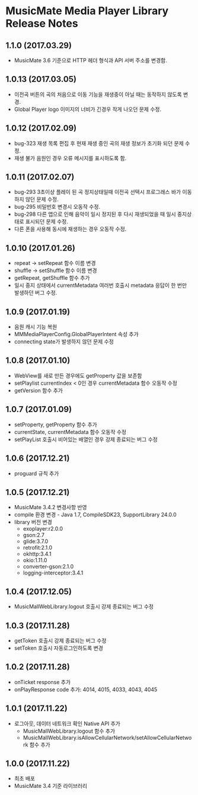 # MusicMate Media Player Library Release Notes

## 1.1.0 (2017.03.29)
* MusicMate 3.6 기준으로 HTTP 헤더 형식과 API 서버 주소를 변경함.

## 1.0.13 (2017.03.05)
* 이전곡 버튼의 곡의 처음으로 이동 기능을 재생중이 아닐 때는 동작하지 않도록 변경.
* Global Player logo 이미지의 너비가 긴경우 작게 나오던 문제 수정.

## 1.0.12 (2017.02.09)
* bug-323 재생 목록 편집 후 현재 재생 중인 곡의 재생 정보가 초기화 되던 문제 수정.
* 재생 불가 음원인 경우 오류 메시지를 표시하도록 함.

## 1.0.11 (2017.02.07)
* bug-293 3초이상 플레이 된 곡 정지상태일때 이전곡 선택시 프로그래스 바가 이동하지 않던 문제 수정.
* bug-295 비밀번호 변경시 오동작 수정.
* bug-298 다른 앱으로 인해 음악이 일시 정지된 후 다시 재생되었을 때 일시 중지상태로 표시되던 문제 수정.
* 다른 폰을 사용해 동시에 재생하는 경우 오동작 수정.

## 1.0.10 (2017.01.26)
* repeat -> setRepeat 함수 이름 변경
* shuffle -> setShuffle 함수 이름 변경
* getRepeat, getShuffle 함수 추가
* 일시 중지 상태에서 currentMetadata 여러번 호출시 metadata 응답이 한 번만 발생하던 버그 수정.

## 1.0.9 (2017.01.19)
* 음원 캐시 기능 복원
* MMMediaPlayerConfig.GlobalPlayerIntent 속성 추가
* connecting state가 발생하지 않던 문제 수정

## 1.0.8 (2017.01.10)
* WebView를 새로 만든 경우에도 getProperty 값을 보존함
* setPlaylist currentIndex < 0인 경우 currentMetadata 함수 오동작 수정
* getVersion 함수 추가

## 1.0.7 (2017.01.09)
* setProperty, getProperty 함수 추가
* currentState, currentMetadata 함수 오동작 수정
* setPlayList 호출시 비어있는 배열인 경우 강제 종료되는 버그 수정

## 1.0.6 (2017.12.21)
* proguard 규칙 추가

## 1.0.5 (2017.12.21)
* MusicMate 3.4.2 변경사항 반영
* compile 환경 변경 - Java 1.7, CompileSDK23, SupportLibrary 24.0.0
* library 버전 변경
  - exoplayer:r2.0.0
  - gson:2.7
  - glide:3.7.0
  - retrofit:2.1.0
  - okhttp:3.4.1
  - okio:1.11.0
  - converter-gson:2.1.0
  - logging-interceptor:3.4.1

## 1.0.4 (2017.12.05)
* MusicMallWebLibrary.logout 호출시 강제 종료되는 버그 수정

## 1.0.3 (2017.11.28)
* getToken 호출시 강제 종료되는 버그 수정
* setToken 호출시 자동로그인하도록 변경

## 1.0.2 (2017.11.28)
* onTicket response 추가
* onPlayResponse code 추가: 4014, 4015, 4033, 4043, 4045

## 1.0.1 (2017.11.22)
* 로그아웃, 데이터 네트워크 확인 Native API 추가
  - MusicMallWebLibrary.logout 함수 추가
  - MusicMallWebLibrary.isAllowCellularNetwork/setAllowCellularNetwork 함수 추가

## 1.0.0 (2017.11.22)
* 최초 배포
* MusicMate 3.4 기준 라이브러리
